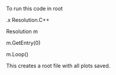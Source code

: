 To run this code in root

.x Resolution.C++

Resolution m

m.GetEntry(0)

m.Loop()

This creates a root file with all plots saved.

